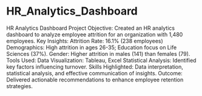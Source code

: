 # HR_Analytics_Dashboard

HR Analytics Dashboard Project
Objective: Created an HR analytics dashboard to analyze employee attrition for an organization with 1,480 employees.
Key Insights:
Attrition Rate: 16.1% (238 employees)
Demographics: High attrition in ages 26-35; Education focus on Life Sciences (37%).
Gender: Higher attrition in males (141) than females (79).
Tools Used:
Data Visualization: Tableau, Excel
Statistical Analysis: Identified key factors influencing turnover.
Skills Highlighted:
Data interpretation, statistical analysis, and effective communication of insights.
Outcome: Delivered actionable recommendations to enhance employee retention strategies.
